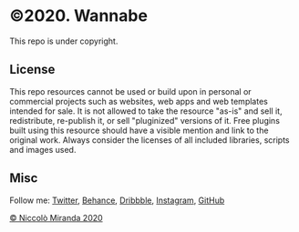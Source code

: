 # ©2020. Wannabe 

This repo is under copyright. 

## License
This repo resources cannot be used or build upon in personal or commercial projects such as websites, web apps and web templates intended for sale. It is not allowed to take the resource "as-is" and sell it, redistribute, re-publish it, or sell "pluginized" versions of it. Free plugins built using this resource should have a visible mention and link to the original work. Always consider the licenses of all included libraries, scripts and images used.

## Misc

Follow me: [Twitter](https://twitter.com/niccolomiranda), [Behance](https://behance.com/niccolomiranda), [Dribbble](https://dribbble.com/niccolomiranda), [Instagram](https://www.instagram.com/niccolomiranda/), [GitHub](https://github.com/niccolomiranda) 

[© Niccolò Miranda 2020](http://www.niccolomiranda.com)





